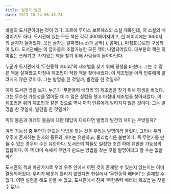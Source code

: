 ```yaml
---
title: 발명과 발견
date: 2019-10-24 06:40:24
---
```

바벨의 도서관이라는 것이 있다. 호르헤 루이스 보르헤스의 소설 제목인데, 이 소설의 배경이기도 하다. 도서관에 있는 모든 책은 각각 400페이지이고, 한 페이지에는 1600자의 글자가 들어있다. 모든 글자는 알파벳(a-z)과 공백( ), 콤마(,), 마침표(.)로만 구성되어 있다. 도서관에는 이 글자들로 조합가능한 모든 책이 나열되어있다. 대부분의 책은 의미없는 쓰레기고, 가치있는 책을 찾기 위해 사람들이 돌아다닌다.

누군가 도서관에서 ‘무한동력 배터리'의 제조법을 찾기 위해 평생을 바쳤다. 그는 수 많은 책을 살펴봤고 마침내 제조법이 적힌 책을 찾아내었다. 이 제조법을 아직 인류에게 알려지지 않은 것이다. 그는 발명을 한 것일까, 발견을 한 것일까?

이제 도서관 밖을 보자. 누군가 '무한동력 배터리'의 제조법을 찾기 위해 평생을 바쳤다. 그는 무수한 가능성을 열어둔 채 수 많은 실험을 했고 마침내 제조법을 찾아내었다. 이 제조법은 위의 제조법과 같은 것으로 역시 아직 인류에게 알려지지 않은 것이다. 그는 발명을 한 것일까, 발견을 한 것일까?

위의 물음과 아래의 물음에 대한 대답이 다르다면 발명과 발견의 차이는 무엇일까?

여러 가능성 중 무언가 만드는 방법을 찾는 것을 우리는 발명이라 불렀다. 그러나 우리 우주에 존재하는 원자의 종류와 개수는 유한하고, 물리법칙은 불변이다. 즉 무언가를 만들 수 있는 경우의 수는 유한하다. 도서관의 책들도 일정한 조건 하에 유한한 가능성의 집합이다. 이 책 더미 속에서 무언가 만드는 방법을 찾는 것을 발명이라고 할 수는 없을까?

도서관의 책과 마찬가지로 우리 우주 안에서 어떤 것이 존재할 수 있는지 없는지는 이미 결정되어있다. 우리가 배운게 틀리지 않았다면 현실에서 '무한동력 배터리'는 존재할 수 없다. 어떤 실험을 해도 만들 수 없고, 도서관에서 진짜 '무한동력 배터리 제조법'는 찾을 수 없다.